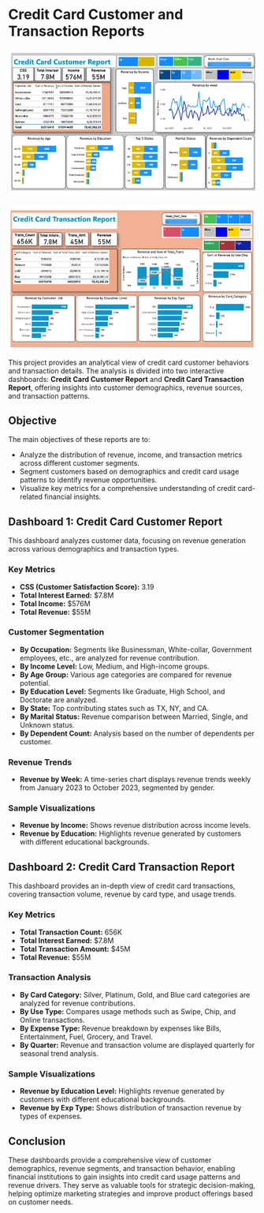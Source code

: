 # Credit Card Customer and Transaction Reports

![Credit Card Dashboard 1](https://github.com/nishikanta24/CrediT_Card_Transaction_And_Customer_Report/blob/main/pics/Screenshot%202024-11-09%20233153.png)

![Credit Card Dashboard 2](https://github.com/nishikanta24/CrediT_Card_Transaction_And_Customer_Report/blob/main/pics/Screenshot%202024-11-09%20233305.png)

This project provides an analytical view of credit card customer behaviors and transaction details. The analysis is divided into two interactive dashboards: **Credit Card Customer Report** and **Credit Card Transaction Report**, offering insights into customer demographics, revenue sources, and transaction patterns.

## Objective

The main objectives of these reports are to:

- Analyze the distribution of revenue, income, and transaction metrics across different customer segments.
- Segment customers based on demographics and credit card usage patterns to identify revenue opportunities.
- Visualize key metrics for a comprehensive understanding of credit card-related financial insights.

## Dashboard 1: Credit Card Customer Report

This dashboard analyzes customer data, focusing on revenue generation across various demographics and transaction types.

### Key Metrics

- **CSS (Customer Satisfaction Score):** 3.19
- **Total Interest Earned:** $7.8M
- **Total Income:** $576M
- **Total Revenue:** $55M

### Customer Segmentation

- **By Occupation:** Segments like Businessman, White-collar, Government employees, etc., are analyzed for revenue contribution.
- **By Income Level:** Low, Medium, and High-income groups.
- **By Age Group:** Various age categories are compared for revenue potential.
- **By Education Level:** Segments like Graduate, High School, and Doctorate are analyzed.
- **By State:** Top contributing states such as TX, NY, and CA.
- **By Marital Status:** Revenue comparison between Married, Single, and Unknown status.
- **By Dependent Count:** Analysis based on the number of dependents per customer.

### Revenue Trends

- **Revenue by Week:** A time-series chart displays revenue trends weekly from January 2023 to October 2023, segmented by gender.

### Sample Visualizations

- **Revenue by Income:** Shows revenue distribution across income levels.
- **Revenue by Education:** Highlights revenue generated by customers with different educational backgrounds.

## Dashboard 2: Credit Card Transaction Report

This dashboard provides an in-depth view of credit card transactions, covering transaction volume, revenue by card type, and usage trends.

### Key Metrics

- **Total Transaction Count:** 656K
- **Total Interest Earned:** $7.8M
- **Total Transaction Amount:** $45M
- **Total Revenue:** $55M

### Transaction Analysis

- **By Card Category:** Silver, Platinum, Gold, and Blue card categories are analyzed for revenue contributions.
- **By Use Type:** Compares usage methods such as Swipe, Chip, and Online transactions.
- **By Expense Type:** Revenue breakdown by expenses like Bills, Entertainment, Fuel, Grocery, and Travel.
- **By Quarter:** Revenue and transaction volume are displayed quarterly for seasonal trend analysis.

### Sample Visualizations

- **Revenue by Education Level:** Highlights revenue generated by customers with different educational backgrounds.
- **Revenue by Exp Type:** Shows distribution of transaction revenue by types of expenses.

## Conclusion

These dashboards provide a comprehensive view of customer demographics, revenue segments, and transaction behavior, enabling financial institutions to gain insights into credit card usage patterns and revenue drivers. They serve as valuable tools for strategic decision-making, helping optimize marketing strategies and improve product offerings based on customer needs.
